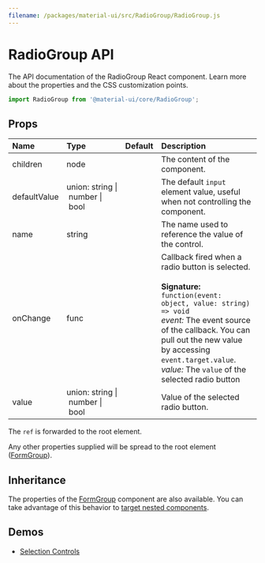 ```yaml
---
filename: /packages/material-ui/src/RadioGroup/RadioGroup.js
---
```


<!--- This documentation is automatically generated, do not try to edit it. -->

# RadioGroup API

<p class="description">The API documentation of the RadioGroup React component. Learn more about the properties and the CSS customization points.</p>

```js
import RadioGroup from '@material-ui/core/RadioGroup';
```



## Props

| Name | Type | Default | Description |
|:-----|:-----|:--------|:------------|
| <span class="prop-name">children</span> | <span class="prop-type">node</span> |  | The content of the component. |
| <span class="prop-name">defaultValue</span> | <span class="prop-type">union:&nbsp;string&nbsp;&#124;<br>&nbsp;number&nbsp;&#124;<br>&nbsp;bool<br></span> |  | The default `input` element value, useful when not controlling the component. |
| <span class="prop-name">name</span> | <span class="prop-type">string</span> |  | The name used to reference the value of the control. |
| <span class="prop-name">onChange</span> | <span class="prop-type">func</span> |  | Callback fired when a radio button is selected.<br><br>**Signature:**<br>`function(event: object, value: string) => void`<br>*event:* The event source of the callback. You can pull out the new value by accessing `event.target.value`.<br>*value:* The `value` of the selected radio button |
| <span class="prop-name">value</span> | <span class="prop-type">union:&nbsp;string&nbsp;&#124;<br>&nbsp;number&nbsp;&#124;<br>&nbsp;bool<br></span> |  | Value of the selected radio button. |

The `ref` is forwarded to the root element.

Any other properties supplied will be spread to the root element ([FormGroup](/api/form-group/)).

## Inheritance

The properties of the [FormGroup](/api/form-group/) component are also available.
You can take advantage of this behavior to [target nested components](/guides/api/#spread).

## Demos

- [Selection Controls](/demos/selection-controls/)

